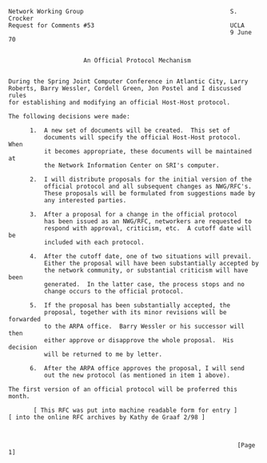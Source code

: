     Network Working Group                                         S. Crocker
    Request for Comments #53                                      UCLA
                                                                  9 June 70


                         An Official Protocol Mechanism


    During the Spring Joint Computer Conference in Atlantic City, Larry
    Roberts, Barry Wessler, Cordell Green, Jon Postel and I discussed rules
    for establishing and modifying an official Host-Host protocol.

    The following decisions were made:

          1.  A new set of documents will be created.  This set of
              documents will specify the official Host-Host protocol.  When
              it becomes appropriate, these documents will be maintained at
              the Network Information Center on SRI's computer.

          2.  I will distribute proposals for the initial version of the
              official protocol and all subsequent changes as NWG/RFC's.
              These proposals will be formulated from suggestions made by
              any interested parties.

          3.  After a proposal for a change in the official protocol
              has been issued as an NWG/RFC, networkers are requested to
              respond with approval, criticism, etc.  A cutoff date will be
              included with each protocol.

          4.  After the cutoff date, one of two situations will prevail.
              Either the proposal will have been substantially accepted by
              the network community, or substantial criticism will have been
              generated.  In the latter case, the process stops and no
              change occurs to the official protocol.

          5.  If the proposal has been substantially accepted, the
              proposal, together with its minor revisions will be forwarded
              to the ARPA office.  Barry Wessler or his successor will then
              either approve or disapprove the whole proposal.  His decision
              will be returned to me by letter.

          6.  After the ARPA office approves the proposal, I will send
              out the new protocol (as mentioned in item 1 above).

    The first version of an official protocol will be proferred this month.

           [ This RFC was put into machine readable form for entry ]
    [ into the online RFC archives by Kathy de Graaf 2/98 ]



                                                                    [Page 1]

